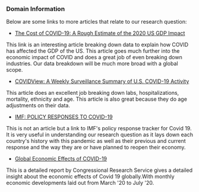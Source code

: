 ### Domain Information

Below are some links to more articles that relate to our research question:

   * [The Cost of COVID-19: A Rough Estimate of the 2020 US GDP Impact](https://www.mercatus.org/publications/covid-19-policy-brief-series/cost-covid-19-rough-estimate-2020-us-gdp-impact)
   
   This link is an interesting article breaking down data to explain how COVID has affected the GDP of the US. This article goes much further into the economic impact of COVID and does a great job of even breaking down industries. Our data breakdown will be much more broad with a global scope.


   * [COVIDView: A Weekly Surveillance Summary of U.S. COVID-19 Activity](https://www.cdc.gov/coronavirus/2019-ncov/covid-data/covidview/index.html)
   
   This article does an excellent job breaking down labs, hospitalizations, mortality, ethnicity and age. This article is also great because they do age adjustments on their data.


   * [IMF: POLICY RESPONSES TO COVID-19](https://www.imf.org/en/Topics/imf-and-covid19/Policy-Responses-to-COVID-19)
   
   This is not an article but a link to IMF's policy response tracker for Covid 19. It is very useful in understanding our research question as it lays down each country's history with this pandemic as well as their previous and current response and the way they are or have planned to reopen their economy.


   * [Global Economic Effects of COVID-19](https://fas.org/sgp/crs/row/R46270.pdf)
   
   This is a detailed report by Congressional Research Service gives a detailed insight about the economic effects of Covid 19 globally.With monthly economic developments laid out from March '20 to July '20.
